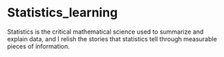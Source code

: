 # Statistics_learning
Statistics is the critical mathematical science used to summarize and
explain data, and I relish the stories that statistics tell through measurable pieces
of information.
